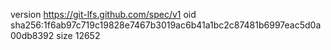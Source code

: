 version https://git-lfs.github.com/spec/v1
oid sha256:1f6ab97c719c19828e7467b3019ac6b41a1bc2c87481b6997eac5d0a00db8392
size 12652
